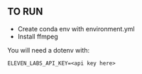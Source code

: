 ## TO RUN

 - Create conda env with environment.yml
 - Install ffmpeg

You will need a dotenv with:
~~~
ELEVEN_LABS_API_KEY=<api key here>
~~~
